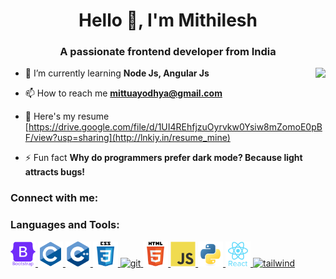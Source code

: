 <h1 align="center">Hello 👋, I'm Mithilesh</h1>
<h3 align="center">A passionate frontend developer from India</h3>
<img src="https://imgs.search.brave.com/fW1LvaMlCZE1UZWvChoE7Q35bawWKP3I7V9YbRAGfEQ/rs:fit:500:0:0/g:ce/aHR0cHM6Ly9oZWxs/b2dpZ2dsZXMuY29t/L3dwLWNvbnRlbnQv/dXBsb2Fkcy9zaXRl/cy83LzIwMTYvMDMv/MjcvY2F0LWNvZGlu/Zy5qcGc_cXVhbGl0/eT04MiZzdHJpcD0x/JnJlc2l6ZT02NDAs/MzYw" align="right">

- 🌱 I’m currently learning **Node Js, Angular Js**

- 📫 How to reach me **mittuayodhya@gmail.com**

- 📄 Here's my resume [https://drive.google.com/file/d/1UI4REhfjzuOyrvkw0Ysiw8mZomoE0pBF/view?usp=sharing](http://lnkiy.in/resume_mine)

- ⚡ Fun fact **Why do programmers prefer dark mode? Because light attracts bugs!**

<h3 align="left">Connect with me:</h3>
<p align="left">
</p>

<h3 align="left">Languages and Tools:</h3>
<p align="left"> <a href="https://getbootstrap.com" target="_blank" rel="noreferrer"> <img src="https://raw.githubusercontent.com/devicons/devicon/master/icons/bootstrap/bootstrap-plain-wordmark.svg" alt="bootstrap" width="40" height="40"/> </a> <a href="https://www.cprogramming.com/" target="_blank" rel="noreferrer"> <img src="https://raw.githubusercontent.com/devicons/devicon/master/icons/c/c-original.svg" alt="c" width="40" height="40"/> </a> <a href="https://www.w3schools.com/cpp/" target="_blank" rel="noreferrer"> <img src="https://raw.githubusercontent.com/devicons/devicon/master/icons/cplusplus/cplusplus-original.svg" alt="cplusplus" width="40" height="40"/> </a> <a href="https://www.w3schools.com/css/" target="_blank" rel="noreferrer"> <img src="https://raw.githubusercontent.com/devicons/devicon/master/icons/css3/css3-original-wordmark.svg" alt="css3" width="40" height="40"/> </a> <a href="https://git-scm.com/" target="_blank" rel="noreferrer"> <img src="https://www.vectorlogo.zone/logos/git-scm/git-scm-icon.svg" alt="git" width="40" height="40"/> </a> <a href="https://www.w3.org/html/" target="_blank" rel="noreferrer"> <img src="https://raw.githubusercontent.com/devicons/devicon/master/icons/html5/html5-original-wordmark.svg" alt="html5" width="40" height="40"/> </a> <a href="https://developer.mozilla.org/en-US/docs/Web/JavaScript" target="_blank" rel="noreferrer"> <img src="https://raw.githubusercontent.com/devicons/devicon/master/icons/javascript/javascript-original.svg" alt="javascript" width="40" height="40"/> </a> <a href="https://www.python.org" target="_blank" rel="noreferrer"> <img src="https://raw.githubusercontent.com/devicons/devicon/master/icons/python/python-original.svg" alt="python" width="40" height="40"/> </a> <a href="https://reactjs.org/" target="_blank" rel="noreferrer"> <img src="https://raw.githubusercontent.com/devicons/devicon/master/icons/react/react-original-wordmark.svg" alt="react" width="40" height="40"/> </a> <a href="https://tailwindcss.com/" target="_blank" rel="noreferrer"> <img src="https://www.vectorlogo.zone/logos/tailwindcss/tailwindcss-icon.svg" alt="tailwind" width="40" height="40"/> </a> </p>

